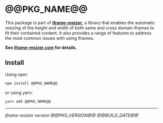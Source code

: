 [<img src="https://iframe-resizer.com/logo-full.svg" alt="" title="" style="margin-bottom: -20px">](https://iframe-resizer.com)

# @@PKG_NAME@@

This package is part of __[iframe-resizer](https://iframe-resizer.com)__, a library that enables the automatic resizing of the height and width of both same and cross domain iframes to fit their contained content. It also provides a range of features to address the most common issues with using iframes.

__See [iframe-resizer.com](https://iframe-resizer.com) for details.__

## Install

Using npm:

```bash
npm install @@PKG_NAME@@
```

or using yarn:

```bash
yarn add @@PKG_NAME@@
```

---

_iframe-resizer version @@PKG_VERSION@@ @@BUILD_DATE@@_
